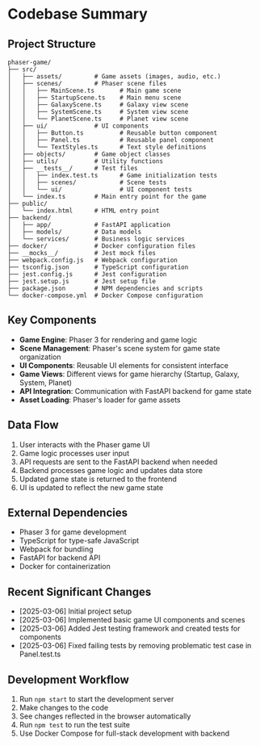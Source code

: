 # Codebase Summary

## Project Structure
```
phaser-game/
├── src/
│   ├── assets/         # Game assets (images, audio, etc.)
│   ├── scenes/         # Phaser scene files
│   │   ├── MainScene.ts       # Main game scene
│   │   ├── StartupScene.ts    # Main menu scene
│   │   ├── GalaxyScene.ts     # Galaxy view scene
│   │   ├── SystemScene.ts     # System view scene
│   │   └── PlanetScene.ts     # Planet view scene
│   ├── ui/             # UI components
│   │   ├── Button.ts          # Reusable button component
│   │   ├── Panel.ts           # Reusable panel component
│   │   └── TextStyles.ts      # Text style definitions
│   ├── objects/        # Game object classes
│   ├── utils/          # Utility functions
│   ├── __tests__/      # Test files
│   │   ├── index.test.ts      # Game initialization tests
│   │   ├── scenes/            # Scene tests
│   │   └── ui/                # UI component tests
│   └── index.ts        # Main entry point for the game
├── public/
│   └── index.html      # HTML entry point
├── backend/
│   ├── app/            # FastAPI application
│   ├── models/         # Data models
│   └── services/       # Business logic services
├── docker/             # Docker configuration files
├── __mocks__/          # Jest mock files
├── webpack.config.js   # Webpack configuration
├── tsconfig.json       # TypeScript configuration
├── jest.config.js      # Jest configuration
├── jest.setup.js       # Jest setup file
├── package.json        # NPM dependencies and scripts
└── docker-compose.yml  # Docker Compose configuration
```

## Key Components
- **Game Engine**: Phaser 3 for rendering and game logic
- **Scene Management**: Phaser's scene system for game state organization
- **UI Components**: Reusable UI elements for consistent interface
- **Game Views**: Different views for game hierarchy (Startup, Galaxy, System, Planet)
- **API Integration**: Communication with FastAPI backend for game state
- **Asset Loading**: Phaser's loader for game assets

## Data Flow
1. User interacts with the Phaser game UI
2. Game logic processes user input
3. API requests are sent to the FastAPI backend when needed
4. Backend processes game logic and updates data store
5. Updated game state is returned to the frontend
6. UI is updated to reflect the new game state

## External Dependencies
- Phaser 3 for game development
- TypeScript for type-safe JavaScript
- Webpack for bundling
- FastAPI for backend API
- Docker for containerization

## Recent Significant Changes
- [2025-03-06] Initial project setup
- [2025-03-06] Implemented basic game UI components and scenes
- [2025-03-06] Added Jest testing framework and created tests for components
- [2025-03-06] Fixed failing tests by removing problematic test case in Panel.test.ts

## Development Workflow
1. Run `npm start` to start the development server
2. Make changes to the code
3. See changes reflected in the browser automatically
4. Run `npm test` to run the test suite
5. Use Docker Compose for full-stack development with backend
